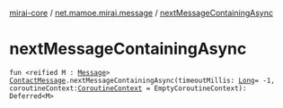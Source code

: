 [mirai-core](../index.md) / [net.mamoe.mirai.message](index.md) / [nextMessageContainingAsync](./next-message-containing-async.md)

# nextMessageContainingAsync

`fun <reified M : `[`Message`](../net.mamoe.mirai.message.data/-message/index.md)`> `[`ContactMessage`](-contact-message/index.md)`.nextMessageContainingAsync(timeoutMillis: `[`Long`](https://kotlinlang.org/api/latest/jvm/stdlib/kotlin/-long/index.html)` = -1, coroutineContext: `[`CoroutineContext`](https://kotlinlang.org/api/latest/jvm/stdlib/kotlin.coroutines/-coroutine-context/index.html)` = EmptyCoroutineContext): Deferred<M>`